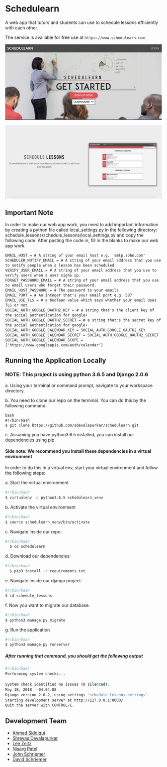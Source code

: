 # Schedulearn

A web app that tutors and students can use to schedule lessons efficiently with each other.

The service is available for free use at `https://www.schedulearn.com`

![Homepage](/img/homepage.png)

![Schedule](/img/schedule.png)

## Important Note

In order to make our web app work, you need to add important information by creating a python file called local_settings.py in the following directory: schedule_lessons/schedule_lessons/local_settings.py and copy the following code. After pasting the code in, fill in the blanks to make our web app work. 

````
EMAIL_HOST = # A string of your email host e.g. 'smtp.zoho.com'
SCHEDULER_NOTIFY_EMAIL = # A string of your email address that you use to notify people when a lesson has been scheduled
VERIFY_USER_EMAIL = # A string of your email address that you use to verify users when a user signs up.
FORGET_PASSWORD_EMAIL = # A string of your email address that you use to email users who forget their password.
EMAIL_HOST_PASSWORD = # The password to your emails
EMAIL_PORT = # An integer that's your email port e.g. 587
EMAIL_USE_TLS = # a boolean value which says whether your email uses TLS or not
SOCIAL_AUTH_GOOGLE_OAUTH2_KEY = # a string that's the client key of the social authentication for google+ 
SOCIAL_AUTH_GOOGLE_OAUTH2_SECRET = # a string that's the secret key of the social authentication for google+ 
SOCIAL_AUTH_GOOGLE_CALENDAR_KEY = SOCIAL_AUTH_GOOGLE_OAUTH2_KEY
SOCIAL_AUTH_GOOGLE_CALENDAR_SECRET = SOCIAL_AUTH_GOOGLE_OAUTH2_SECRET 
SOCIAL_AUTH_GOOGLE_CALENDAR_SCOPE = ['https://www.googleapis.com/auth/calendar']
````

## Running the Application Locally

### NOTE: This project is using python 3.6.5 and Django 2.0.6

a. Using your terminal or command prompt, navigate to your workspace directory.

b. You need to clone our repo on the terminal. You can do this by the following command:
````
bash
#!/bin/bash
$ git clone https://github.com/sdevalapurkar/schedulearn.git
````

c. Assuming you have python3.6.5 installed, you can install our dependencies using pip.

#### Side note: We recommend you install these dependencies in a virtual environment

In order to do this in a virtual env, start your virtual environment and follow the following steps:

a. Start the virtual environment

```bash
#!/bin/bash
$ virtualenv -p python3.6.5 schedulearn_venv
```

b. Activate the virtual environment

```bash
#!/bin/bash
$ source schedulearn_venv/bin/activate
```

c. Navigate inside our repo:

```bash
#!/bin/bash
  $ cd schedulearn
```

d. Download our dependencies:

```bash
#!/bin/bash
  $ pip3 install -r requirements.txt 
```

e. Navigate inside our django project:

```bash
#!/bin/bash
$ cd schedule_lessons
```

f. Now you want to migrate our database.

```bash
#!/bin/bash
$ python3 manage.py migrate
```

g. Run the application

```bash
#!/bin/bash
$ python3 manage.py runserver
```

##### After running that command, you should get the following output

```bash
#!/bin/bash
Performing system checks...

System check identified no issues (0 silenced).
May 18, 2018 - 04:04:08
Django version 2.0.2, using settings 'schedule_lessons.settings'
Starting development server at http://127.0.0.1:8000/
Quit the server with CONTROL-C.
```

## Development Team

* [Ahmed Siddiqui](https://github.com/JeSuisAhmedN)
* [Shreyas Devalapurkar](https://github.com/sdevalapurkar)
* [Lee Zeitz](https://github.com/LeeZeitz)
* [Nisarg Patel](https://github.com/Nppatel97)
* [John Schriemer](https://github.com/jschriem)
* [David Schriemer](https://github.com/CodemanDave)
